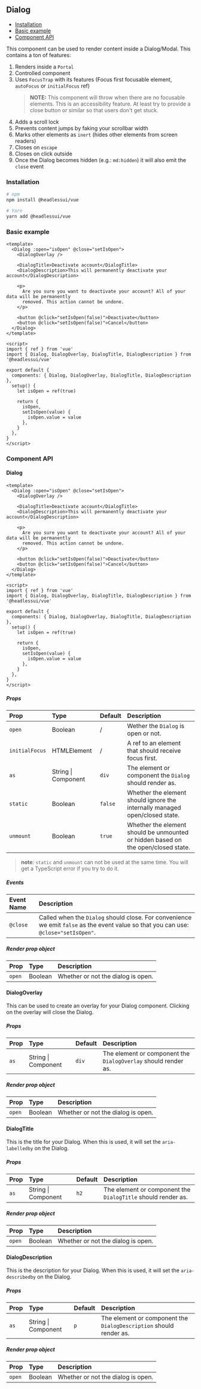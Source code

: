 ## Dialog

- [Installation](#installation)
- [Basic example](#basic-example)
- [Component API](#component-api)

This component can be used to render content inside a Dialog/Modal. This contains a ton of features:

1. Renders inside a `Portal`
2. Controlled component
3. Uses `FocusTrap` with its features (Focus first focusable element, `autoFocus` or `initialFocus` ref)
   > **NOTE:** This component will throw when there are no focusable elements.
   > This is an accessibility feature. At least try to provide a close button or
   > similar so that users don't get stuck.
4. Adds a scroll lock
5. Prevents content jumps by faking your scrollbar width
6. Marks other elements as `inert` (hides other elements from screen readers)
7. Closes on `escape`
8. Closes on click outside
9. Once the Dialog becomes hidden (e.g.: `md:hidden`) it will also emit the `close` event

### Installation

```sh
# npm
npm install @headlessui/vue

# Yarn
yarn add @headlessui/vue
```

### Basic example

```vue
<template>
  <Dialog :open="isOpen" @close="setIsOpen">
    <DialogOverlay />

    <DialogTitle>Deactivate account</DialogTitle>
    <DialogDescription>This will permanently deactivate your account</DialogDescription>

    <p>
      Are you sure you want to deactivate your account? All of your data will be permanently
      removed. This action cannot be undone.
    </p>

    <button @click="setIsOpen(false)">Deactivate</button>
    <button @click="setIsOpen(false)">Cancel</button>
  </Dialog>
</template>

<script>
import { ref } from 'vue'
import { Dialog, DialogOverlay, DialogTitle, DialogDescription } from '@headlessui/vue'

export default {
  components: { Dialog, DialogOverlay, DialogTitle, DialogDescription },
  setup() {
    let isOpen = ref(true)

    return {
      isOpen,
      setIsOpen(value) {
        isOpen.value = value
      },
    }
  },
}
</script>
```

### Component API

#### Dialog

```vue
<template>
  <Dialog :open="isOpen" @close="setIsOpen">
    <DialogOverlay />

    <DialogTitle>Deactivate account</DialogTitle>
    <DialogDescription>This will permanently deactivate your account</DialogDescription>

    <p>
      Are you sure you want to deactivate your account? All of your data will be permanently
      removed. This action cannot be undone.
    </p>

    <button @click="setIsOpen(false)">Deactivate</button>
    <button @click="setIsOpen(false)">Cancel</button>
  </Dialog>
</template>

<script>
import { ref } from 'vue'
import { Dialog, DialogOverlay, DialogTitle, DialogDescription } from '@headlessui/vue'

export default {
  components: { Dialog, DialogOverlay, DialogTitle, DialogDescription },
  setup() {
    let isOpen = ref(true)

    return {
      isOpen,
      setIsOpen(value) {
        isOpen.value = value
      },
    }
  },
}
</script>
```

##### Props

| Prop           | Type                | Default | Description                                                                       |
| :------------- | :------------------ | :------ | :-------------------------------------------------------------------------------- |
| `open`         | Boolean             | /       | Wether the `Dialog` is open or not.                                               |
| `initialFocus` | HTMLElement         | /       | A ref to an element that should receive focus first.                              |
| `as`           | String \| Component | `div`   | The element or component the `Dialog` should render as.                           |
| `static`       | Boolean             | `false` | Whether the element should ignore the internally managed open/closed state.       |
| `unmount`      | Boolean             | `true`  | Whether the element should be unmounted or hidden based on the open/closed state. |

> **note**: `static` and `unmount` can not be used at the same time. You will get a TypeScript error if you try to do it.

##### Events

| Event Name | Description                                                                                                                          |
| :--------- | :----------------------------------------------------------------------------------------------------------------------------------- |
| `@close`   | Called when the `Dialog` should close. For convenience we emit `false` as the event value so that you can use: `@close="setIsOpen"`. |

##### Render prop object

| Prop   | Type    | Description                        |
| :----- | :------ | :--------------------------------- |
| `open` | Boolean | Whether or not the dialog is open. |

#### DialogOverlay

This can be used to create an overlay for your Dialog component. Clicking on the overlay will close the Dialog.

##### Props

| Prop | Type                | Default | Description                                                    |
| :--- | :------------------ | :------ | :------------------------------------------------------------- |
| `as` | String \| Component | `div`   | The element or component the `DialogOverlay` should render as. |

##### Render prop object

| Prop   | Type    | Description                        |
| :----- | :------ | :--------------------------------- |
| `open` | Boolean | Whether or not the dialog is open. |

#### DialogTitle

This is the title for your Dialog. When this is used, it will set the `aria-labelledby` on the Dialog.

##### Props

| Prop | Type                | Default | Description                                                  |
| :--- | :------------------ | :------ | :----------------------------------------------------------- |
| `as` | String \| Component | `h2`    | The element or component the `DialogTitle` should render as. |

##### Render prop object

| Prop   | Type    | Description                        |
| :----- | :------ | :--------------------------------- |
| `open` | Boolean | Whether or not the dialog is open. |

#### DialogDescription

This is the description for your Dialog. When this is used, it will set the `aria-describedby` on the Dialog.

##### Props

| Prop | Type                | Default | Description                                                        |
| :--- | :------------------ | :------ | :----------------------------------------------------------------- |
| `as` | String \| Component | `p`     | The element or component the `DialogDescription` should render as. |

##### Render prop object

| Prop   | Type    | Description                        |
| :----- | :------ | :--------------------------------- |
| `open` | Boolean | Whether or not the dialog is open. |
